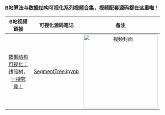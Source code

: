 ### B站算法与[数据结构可视化系列视频合集](https://space.bilibili.com/67298241/channel/collectiondetail?sid=2882256&spm_id_from=333.788.0.0)，视频配套源码都在这里啦！

|   B站视频链接   |  可视化源码笔记  | 备注 |
| :-----: | :-----:   |  :-----:   |
| [数据结构可视化：线段树，一探究竟！](https://www.bilibili.com/video/BV13H4y1S7yH/?share_source=copy_web&vd_source=5ccc44a29bfd968270fdfb991ab3eac1) | [SegmentTree.ipynb](../tree/SegmentTree.ipynb) | <img src="http://i0.hdslb.com/bfs/archive/3289dfcbf0a4da210f46bffd12ca61b317ddd6ea.jpg" width="240px" alt="视频封面"></img> |
